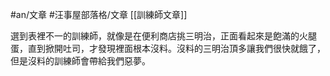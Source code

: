 #an/文章 #汪事屋部落格/文章 
[[訓練師文章]]

選到表裡不一的訓練師，就像是在便利商店挑三明治，正面看起來是飽滿的火腿蛋，直到掀開吐司，才發現裡面根本沒料。沒料的三明治頂多讓我們很快就餓了，但是沒料的訓練師會帶給我們惡夢。